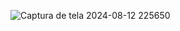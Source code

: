 ![Captura de tela 2024-08-12 225650](https://github.com/user-attachments/assets/d9eeaf24-037b-411b-84a9-e7ef00e33da2)
